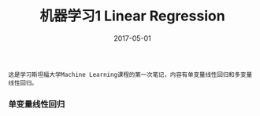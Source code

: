 ﻿---
layout: post
title: 机器学习1 Linear Regression
date: 2017-05-01 
tag: 机器学习
---   

	这是学习斯坦福大学Machine Learning课程的第一次笔记，内容有单变量线性回归和多变量线性回归。

### 单变量线性回归
	
	
    

